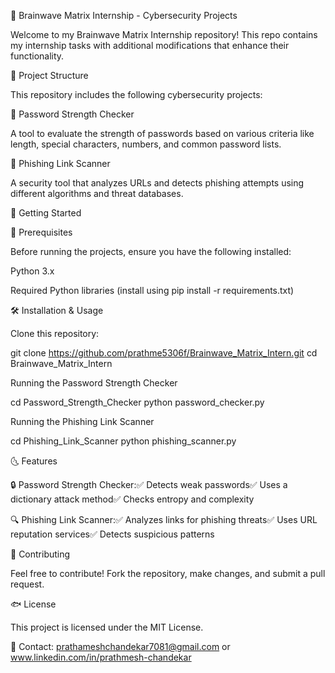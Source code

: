 🧠 Brainwave Matrix Internship - Cybersecurity Projects

Welcome to my Brainwave Matrix Internship repository! This repo contains my internship tasks with additional modifications that enhance their functionality.

📂 Project Structure

This repository includes the following cybersecurity projects:

🔹 Password Strength Checker

A tool to evaluate the strength of passwords based on various criteria like length, special characters, numbers, and common password lists.

🔹 Phishing Link Scanner

A security tool that analyzes URLs and detects phishing attempts using different algorithms and threat databases.

🚀 Getting Started

📌 Prerequisites

Before running the projects, ensure you have the following installed:

Python 3.x

Required Python libraries (install using pip install -r requirements.txt)

🛠 Installation & Usage

Clone this repository:

git clone https://github.com/prathme5306f/Brainwave_Matrix_Intern.git
cd Brainwave_Matrix_Intern

Running the Password Strength Checker

cd Password_Strength_Checker
python password_checker.py

Running the Phishing Link Scanner

cd Phishing_Link_Scanner
python phishing_scanner.py

🌜 Features

🔒 Password Strength Checker:✅ Detects weak passwords✅ Uses a dictionary attack method✅ Checks entropy and complexity

🔍 Phishing Link Scanner:✅ Analyzes links for phishing threats✅ Uses URL reputation services✅ Detects suspicious patterns

🤝 Contributing

Feel free to contribute! Fork the repository, make changes, and submit a pull request.

🐟 License

This project is licensed under the MIT License.

📧 Contact: prathameshchandekar7081@gmail.com or www.linkedin.com/in/prathmesh-chandekar
